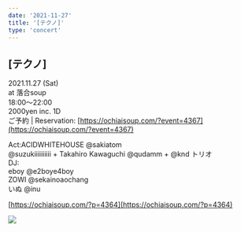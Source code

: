 ```yaml
---
date: '2021-11-27'
title: '[テクノ]'
type: 'concert'
---
```

## [テクノ]
2021.11.27 (Sat)  
at 落合soup  
18:00～22:00  
2000yen inc. 1D  
ご予約 | Reservation:
[https://ochiaisoup.com/?event=4367](https://ochiaisoup.com/?event=4367)

Act:ACIDWHITEHOUSE @sakiatom  
@suzukiiiiiiiiii + Takahiro Kawaguchi @qudamm + @knd トリオ  
DJ:  
eboy @e2boye4boy  
ZOWI @sekainoaochang  
いぬ @inu  

[https://ochiaisoup.com/?p=4364](https://ochiaisoup.com/?p=4364)

![](https://pbs.twimg.com/media/FC2_iYFaUAAL3Uo?format=jpg&name=small)